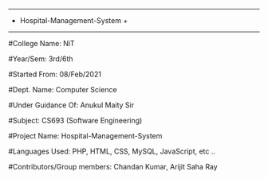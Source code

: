 -------------------------------
+ Hospital-Management-System +
-------------------------------

#College Name: NiT

#Year/Sem: 3rd/6th

#Started From:  08/Feb/2021

#Dept. Name: Computer Science

#Under Guidance Of: Anukul Maity Sir

#Subject: CS693 (Software Engineering)

#Project Name: Hospital-Management-System

#Languages Used: PHP, HTML, CSS, MySQL, JavaScript, etc ..

#Contributors/Group members: Chandan Kumar, Arijit Saha Ray
